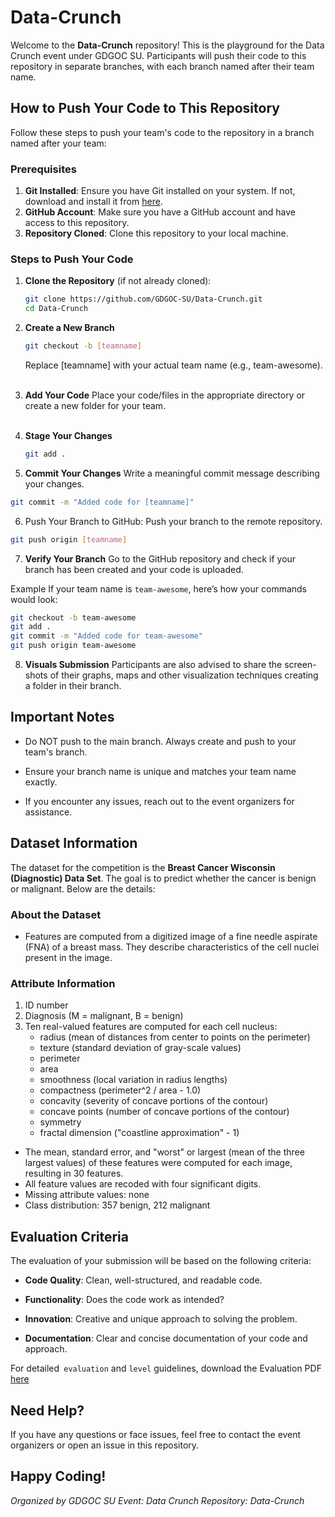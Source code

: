 # Data-Crunch

Welcome to the **Data-Crunch** repository! This is the playground for the Data Crunch event under GDGOC SU. Participants will push their code to this repository in separate branches, with each branch named after their team name.

## How to Push Your Code to This Repository

Follow these steps to push your team's code to the repository in a branch named after your team:

### Prerequisites
1. **Git Installed**: Ensure you have Git installed on your system. If not, download and install it from [here](https://git-scm.com/).
2. **GitHub Account**: Make sure you have a GitHub account and have access to this repository.
3. **Repository Cloned**: Clone this repository to your local machine.

### Steps to Push Your Code

1. **Clone the Repository** (if not already cloned):
   ```bash
   git clone https://github.com/GDGOC-SU/Data-Crunch.git
   cd Data-Crunch 
   ```
2. **Create a New Branch** 
    ```bash
    git checkout -b [teamname]
    ```
    Replace [teamname] with your actual team name (e.g., team-awesome). <br> <br>

3. **Add Your Code**
   Place your code/files in the appropriate directory or create a new folder for your team. <br><br>

4. **Stage Your Changes**
   ```bash
   git add .
   ```

5. **Commit Your Changes**
Write a meaningful commit message describing your changes.

```bash
git commit -m "Added code for [teamname]"
```
6. Push Your Branch to GitHub:
Push your branch to the remote repository.

```bash
git push origin [teamname]
```
7. **Verify Your Branch**
Go to the GitHub repository and check if your branch has been created and your code is uploaded.

Example
If your team name is `team-awesome`, here’s how your commands would look:

```bash
git checkout -b team-awesome
git add .
git commit -m "Added code for team-awesome"
git push origin team-awesome
```
8. **Visuals Submission**
   Participants are also advised to share the screen-shots of their graphs,
maps and other visualization techniques creating a folder in their branch.

## Important Notes
- Do NOT push to the main branch. Always create and push to your team's branch.

- Ensure your branch name is unique and matches your team name exactly.

- If you encounter any issues, reach out to the event organizers for assistance.

## Dataset Information

The dataset for the competition is the **Breast Cancer Wisconsin (Diagnostic) Data Set**. The goal is to predict whether the cancer is benign or malignant. Below are the details:

### About the Dataset

- Features are computed from a digitized image of a fine needle aspirate (FNA) of a breast mass. They describe characteristics of the cell nuclei present in the image.  

### Attribute Information

1) ID number  
2) Diagnosis (M = malignant, B = benign)  
3) Ten real-valued features are computed for each cell nucleus:  
   - radius (mean of distances from center to points on the perimeter)  
   - texture (standard deviation of gray-scale values)  
   - perimeter  
   - area  
   - smoothness (local variation in radius lengths)  
   - compactness (perimeter^2 / area - 1.0)  
   - concavity (severity of concave portions of the contour)  
   - concave points (number of concave portions of the contour)  
   - symmetry  
   - fractal dimension ("coastline approximation" - 1)  

- The mean, standard error, and "worst" or largest (mean of the three largest values) of these features were computed for each image, resulting in 30 features.  
- All feature values are recoded with four significant digits.  
- Missing attribute values: none  
- Class distribution: 357 benign, 212 malignant  



## Evaluation Criteria
The evaluation of your submission will be based on the following criteria:

- **Code Quality**: Clean, well-structured, and readable code.

- **Functionality**: Does the code work as intended?

- **Innovation**: Creative and unique approach to solving the problem.

- **Documentation**: Clear and concise documentation of your code and approach.

For detailed` evaluation` and `level` guidelines, download the Evaluation PDF [here](https://drive.google.com/drive/u/0/folders/1d71udIx71MQPo4YPp3lL_cb_yc_J7YGm)

## Need Help?
If you have any questions or face issues, feel free to contact the event organizers or open an issue in this repository.

## Happy Coding!
*Organized by GDGOC SU 
Event: Data Crunch
Repository: Data-Crunch*